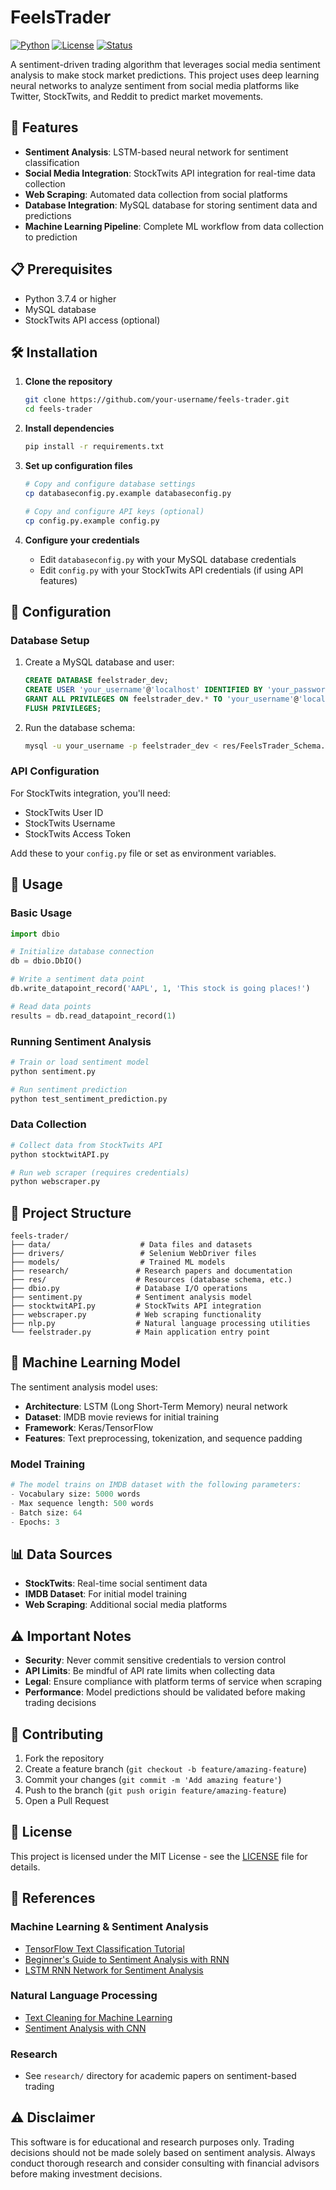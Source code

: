 # FeelsTrader

[![Python](https://img.shields.io/badge/Python-3.7-blue.svg)](https://www.python.org/)
[![License](https://img.shields.io/badge/License-MIT-green.svg)](LICENSE)
[![Status](https://img.shields.io/badge/Status-Archived-orange.svg)](https://github.com/dylee9/coin-trader)

A sentiment-driven trading algorithm that leverages social media sentiment analysis to make stock market predictions. This project uses deep learning neural networks to analyze sentiment from social media platforms like Twitter, StockTwits, and Reddit to predict market movements.

## 🚀 Features

- **Sentiment Analysis**: LSTM-based neural network for sentiment classification
- **Social Media Integration**: StockTwits API integration for real-time data collection
- **Web Scraping**: Automated data collection from social platforms
- **Database Integration**: MySQL database for storing sentiment data and predictions
- **Machine Learning Pipeline**: Complete ML workflow from data collection to prediction

## 📋 Prerequisites

- Python 3.7.4 or higher
- MySQL database
- StockTwits API access (optional)

## 🛠️ Installation

1. **Clone the repository**
   ```bash
   git clone https://github.com/your-username/feels-trader.git
   cd feels-trader
   ```

2. **Install dependencies**
   ```bash
   pip install -r requirements.txt
   ```

3. **Set up configuration files**
   ```bash
   # Copy and configure database settings
   cp databaseconfig.py.example databaseconfig.py
   
   # Copy and configure API keys (optional)
   cp config.py.example config.py
   ```

4. **Configure your credentials**
   - Edit `databaseconfig.py` with your MySQL database credentials
   - Edit `config.py` with your StockTwits API credentials (if using API features)

## 🔧 Configuration

### Database Setup

1. Create a MySQL database and user:
   ```sql
   CREATE DATABASE feelstrader_dev;
   CREATE USER 'your_username'@'localhost' IDENTIFIED BY 'your_password';
   GRANT ALL PRIVILEGES ON feelstrader_dev.* TO 'your_username'@'localhost';
   FLUSH PRIVILEGES;
   ```

2. Run the database schema:
   ```bash
   mysql -u your_username -p feelstrader_dev < res/FeelsTrader_Schema.sql
   ```

### API Configuration

For StockTwits integration, you'll need:
- StockTwits User ID
- StockTwits Username  
- StockTwits Access Token

Add these to your `config.py` file or set as environment variables.

## 🚀 Usage

### Basic Usage

```python
import dbio

# Initialize database connection
db = dbio.DbIO()

# Write a sentiment data point
db.write_datapoint_record('AAPL', 1, 'This stock is going places!')

# Read data points
results = db.read_datapoint_record(1)
```

### Running Sentiment Analysis

```python
# Train or load sentiment model
python sentiment.py

# Run sentiment prediction
python test_sentiment_prediction.py
```

### Data Collection

```python
# Collect data from StockTwits API
python stocktwitAPI.py

# Run web scraper (requires credentials)
python webscraper.py
```

## 📁 Project Structure

```
feels-trader/
├── data/                    # Data files and datasets
├── drivers/                 # Selenium WebDriver files
├── models/                  # Trained ML models
├── research/               # Research papers and documentation
├── res/                    # Resources (database schema, etc.)
├── dbio.py                 # Database I/O operations
├── sentiment.py            # Sentiment analysis model
├── stocktwitAPI.py         # StockTwits API integration
├── webscraper.py           # Web scraping functionality
├── nlp.py                  # Natural language processing utilities
└── feelstrader.py          # Main application entry point
```

## 🤖 Machine Learning Model

The sentiment analysis model uses:
- **Architecture**: LSTM (Long Short-Term Memory) neural network
- **Dataset**: IMDB movie reviews for initial training
- **Framework**: Keras/TensorFlow
- **Features**: Text preprocessing, tokenization, and sequence padding

### Model Training

```python
# The model trains on IMDB dataset with the following parameters:
- Vocabulary size: 5000 words
- Max sequence length: 500 words  
- Batch size: 64
- Epochs: 3
```

## 📊 Data Sources

- **StockTwits**: Real-time social sentiment data
- **IMDB Dataset**: For initial model training
- **Web Scraping**: Additional social media platforms

## ⚠️ Important Notes

- **Security**: Never commit sensitive credentials to version control
- **API Limits**: Be mindful of API rate limits when collecting data
- **Legal**: Ensure compliance with platform terms of service when scraping
- **Performance**: Model predictions should be validated before making trading decisions

## 🤝 Contributing

1. Fork the repository
2. Create a feature branch (`git checkout -b feature/amazing-feature`)
3. Commit your changes (`git commit -m 'Add amazing feature'`)
4. Push to the branch (`git push origin feature/amazing-feature`)
5. Open a Pull Request

## 📝 License

This project is licensed under the MIT License - see the [LICENSE](LICENSE) file for details.

## 🔗 References

### Machine Learning & Sentiment Analysis
- [TensorFlow Text Classification Tutorial](https://www.tensorflow.org/tutorials/text/text_classification_rnn)
- [Beginner's Guide to Sentiment Analysis with RNN](https://towardsdatascience.com/a-beginners-guide-on-sentiment-analysis-with-rnn-9e100627c02e)
- [LSTM RNN Network for Sentiment Analysis](https://analyticsindiamag.com/how-to-implement-lstm-rnn-network-for-sentiment-analysis/)

### Natural Language Processing
- [Text Cleaning for Machine Learning](https://machinelearningmastery.com/clean-text-machine-learning-python/)
- [Sentiment Analysis with CNN](https://humboldt-wi.github.io/blog/research/information_systems_1718/05sentimentanalysis/)

### Research
- See `research/` directory for academic papers on sentiment-based trading

## ⚠️ Disclaimer

This software is for educational and research purposes only. Trading decisions should not be made solely based on sentiment analysis. Always conduct thorough research and consider consulting with financial advisors before making investment decisions.

